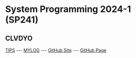 ---
---
# System Programming 2024-1 (SP241)

## CLVDYO

[TIPS](TIPS/) --- [MYLOG](TXT/mylog.txt) --- [GitHub Site](https://github.com/clvdyo/sp241/) --- [GitHub Page](https://clvdyo.github.io/sp241/) 
